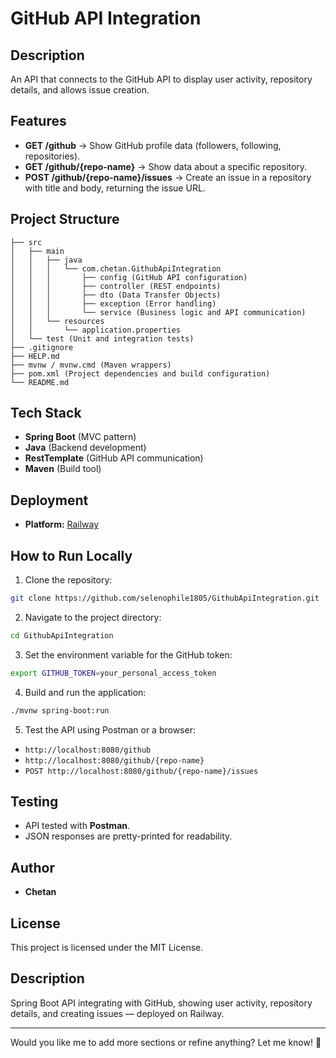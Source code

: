 # GitHub API Integration

## Description
An API that connects to the GitHub API to display user activity, repository details, and allows issue creation.

## Features
- **GET /github** → Show GitHub profile data (followers, following, repositories).
- **GET /github/{repo-name}** → Show data about a specific repository.
- **POST /github/{repo-name}/issues** → Create an issue in a repository with title and body, returning the issue URL.

## Project Structure
```
├── src
│   ├── main
│   │   ├── java
│   │   │   └── com.chetan.GithubApiIntegration
│   │   │       ├── config (GitHub API configuration)
│   │   │       ├── controller (REST endpoints)
│   │   │       ├── dto (Data Transfer Objects)
│   │   │       ├── exception (Error handling)
│   │   │       └── service (Business logic and API communication)
│   │   └── resources
│   │       └── application.properties
│   └── test (Unit and integration tests)
├── .gitignore
├── HELP.md
├── mvnw / mvnw.cmd (Maven wrappers)
├── pom.xml (Project dependencies and build configuration)
└── README.md
```

## Tech Stack
- **Spring Boot** (MVC pattern)
- **Java** (Backend development)
- **RestTemplate** (GitHub API communication)
- **Maven** (Build tool)

## Deployment
- **Platform:** [Railway](https://railway.app)

## How to Run Locally
1. Clone the repository:
```bash
git clone https://github.com/selenophile1805/GithubApiIntegration.git
```
2. Navigate to the project directory:
```bash
cd GithubApiIntegration
```
3. Set the environment variable for the GitHub token:
```bash
export GITHUB_TOKEN=your_personal_access_token
```
4. Build and run the application:
```bash
./mvnw spring-boot:run
```
5. Test the API using Postman or a browser:
- `http://localhost:8080/github`
- `http://localhost:8080/github/{repo-name}`
- `POST http://localhost:8080/github/{repo-name}/issues`

## Testing
- API tested with **Postman**.
- JSON responses are pretty-printed for readability.

## Author
- **Chetan**

## License
This project is licensed under the MIT License.

## Description 
Spring Boot API integrating with GitHub, showing user activity, repository details, and creating issues — deployed on Railway.

---

Would you like me to add more sections or refine anything? Let me know! 🚀

